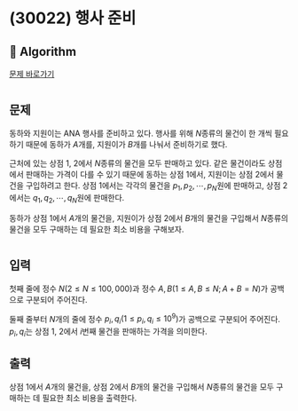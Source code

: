 # (30022) 행사 준비
## :100: Algorithm
[문제 바로가기](https://www.acmicpc.net/problem/30022)
#
## 문제
동하와 지원이는 ANA 행사를 준비하고 있다. 행사를 위해 $N$종류의 물건이 한 개씩 필요하기 때문에 동하가 $A$개를, 지원이가 $B$개를 나눠서 준비하기로 했다.

근처에 있는 상점 1, 2에서 $N$종류의 물건을 모두 판매하고 있다. 같은 물건이라도 상점에서 판매하는 가격이 다를 수 있기 때문에 동하는 상점 1에서, 지원이는 상점 2에서 물건을 구입하려고 한다. 상점 1에서는 각각의 물건을 $p_1,p_2,\cdots ,p_N$원에 판매하고, 상점 2에서는 $q_1,q_2,\cdots ,q_N$원에 판매한다.

동하가 상점 1에서 $A$개의 물건을, 지원이가 상점 2에서 $B$개의 물건을 구입해서 $N$종류의 물건을 모두 구매하는 데 필요한 최소 비용을 구해보자.
#
## 입력
첫째 줄에 정수 $N(2\le N\le 100,000)$과 정수 $A,B(1\le A,B\leq N;A+B=N)$가 공백으로 구분되어 주어진다.

둘째 줄부터 $N$개의 줄에 정수 $p_i,q_i(1\le p_i,q_i\le 10^9)$가 공백으로 구분되어 주어진다. $p_i,q_i$는 상점 1, 2에서 $i$번째 물건을 판매하는 가격을 의미한다.
## 출력
상점 1에서 $A$개의 물건을, 상점 2에서 $B$개의 물건을 구입해서 $N$종류의 물건을 모두 구매하는 데 필요한 최소 비용을 출력한다.
